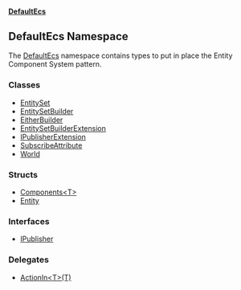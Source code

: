 #### [DefaultEcs](./index.md 'index')
## DefaultEcs Namespace
The [DefaultEcs](./DefaultEcs.md 'DefaultEcs') namespace contains types to put in place the Entity Component System pattern.  
### Classes
- [EntitySet](./DefaultEcs-EntitySet.md 'DefaultEcs.EntitySet')
- [EntitySetBuilder](./DefaultEcs-EntitySetBuilder.md 'DefaultEcs.EntitySetBuilder')
- [EitherBuilder](./DefaultEcs-EntitySetBuilder-EitherBuilder.md 'DefaultEcs.EntitySetBuilder.EitherBuilder')
- [EntitySetBuilderExtension](./DefaultEcs-EntitySetBuilderExtension.md 'DefaultEcs.EntitySetBuilderExtension')
- [IPublisherExtension](./DefaultEcs-IPublisherExtension.md 'DefaultEcs.IPublisherExtension')
- [SubscribeAttribute](./DefaultEcs-SubscribeAttribute.md 'DefaultEcs.SubscribeAttribute')
- [World](./DefaultEcs-World.md 'DefaultEcs.World')
### Structs
- [Components&lt;T&gt;](./DefaultEcs-Components-T-.md 'DefaultEcs.Components&lt;T&gt;')
- [Entity](./DefaultEcs-Entity.md 'DefaultEcs.Entity')
### Interfaces
- [IPublisher](./DefaultEcs-IPublisher.md 'DefaultEcs.IPublisher')
### Delegates
- [ActionIn&lt;T&gt;(T)](./DefaultEcs-ActionIn-T-(T).md 'DefaultEcs.ActionIn&lt;T&gt;(T)')
